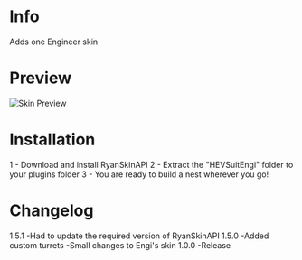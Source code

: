 # Info
Adds one Engineer skin

# Preview
![Skin Preview](https://cdn.discordapp.com/attachments/497431053355581441/748986762000335008/unknown.png)

# Installation
1 - Download and install RyanSkinAPI
2 - Extract the "HEVSuitEngi" folder to your plugins folder
3 - You are ready to build a nest wherever you go!

# Changelog
1.5.1
-Had to update the required version of RyanSkinAPI
1.5.0 
-Added custom turrets
-Small changes to Engi's skin
1.0.0 
-Release